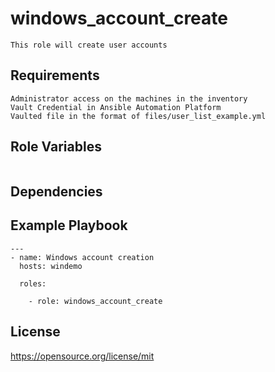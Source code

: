 windows_account_create
=========
```
This role will create user accounts
```
Requirements
------------
```
Administrator access on the machines in the inventory
Vault Credential in Ansible Automation Platform
Vaulted file in the format of files/user_list_example.yml
```
Role Variables
--------------
```
```
Dependencies
------------

Example Playbook
----------------
```
---
- name: Windows account creation
  hosts: windemo

  roles:

    - role: windows_account_create
```
License
-------

https://opensource.org/license/mit
